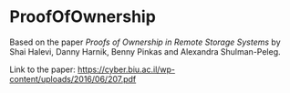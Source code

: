 # ProofOfOwnership

Based on the paper *Proofs of Ownership in Remote Storage Systems* by Shai Halevi, Danny Harnik, Benny Pinkas and Alexandra Shulman-Peleg.

Link to the paper: https://cyber.biu.ac.il/wp-content/uploads/2016/06/207.pdf
